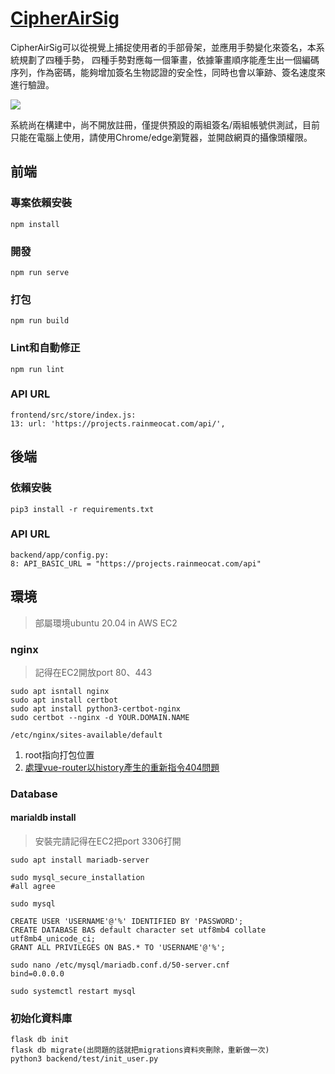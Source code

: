 # [CipherAirSig](https://projects.rainmeocat.com/)
CipherAirSig可以從視覺上捕捉使用者的手部骨架，並應用手勢變化來簽名，本系統規劃了四種手勢， 四種手勢對應每一個筆畫，依據筆畫順序能產生出一個編碼序列，作為密碼，能夠增加簽名生物認證的安全性，同時也會以筆跡、簽名速度來進行驗證。

![](https://i.imgur.com/RVgvTj4.png)

系統尚在構建中，尚不開放註冊，僅提供預設的兩組簽名/兩組帳號供測試，目前只能在電腦上使用，請使用Chrome/edge瀏覽器，並開啟網頁的攝像頭權限。
## 前端
### 專案依賴安裝
```
npm install
```

### 開發
```
npm run serve
```

### 打包
```
npm run build
```

### Lint和自動修正
```
npm run lint
```
### API URL
```
frontend/src/store/index.js:
13: url: 'https://projects.rainmeocat.com/api/',
```
## 後端
### 依賴安裝
```
pip3 install -r requirements.txt
```
### API URL
```
backend/app/config.py:
8: API_BASIC_URL = "https://projects.rainmeocat.com/api"
```

## 環境
> 部屬環境ubuntu 20.04 in AWS EC2
### nginx
> 記得在EC2開放port 80、443

```
sudo apt isntall nginx
sudo apt install certbot
sudo apt install python3-certbot-nginx
sudo certbot --nginx -d YOUR.DOMAIN.NAME 

```
`/etc/nginx/sites-available/default`
1. root指向打包位置
1. [處理vue-router以history產生的重新指令404問題](https://juejin.cn/post/7140073647427256350)
### Database
#### marialdb install
> 安裝完請記得在EC2把port 3306打開

```=bash
sudo apt install mariadb-server

sudo mysql_secure_installation
#all agree

sudo mysql

CREATE USER 'USERNAME'@'%' IDENTIFIED BY 'PASSWORD';
CREATE DATABASE BAS default character set utf8mb4 collate utf8mb4_unicode_ci;
GRANT ALL PRIVILEGES ON BAS.* TO 'USERNAME'@'%';

sudo nano /etc/mysql/mariadb.conf.d/50-server.cnf
bind=0.0.0.0

sudo systemctl restart mysql
```
### 初始化資料庫
```
flask db init
flask db migrate(出問題的話就把migrations資料夾刪除，重新做一次)
python3 backend/test/init_user.py
```